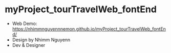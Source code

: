 # myProject_tourTravelWeb_fontEnd
- Web Demo: https://nhimmnguyennnemon.github.io/myProject_tourTravelWeb_fontEnd/
- Design by Nhimm Nguyenn
- Dev & Designer
